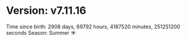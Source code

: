 # Version: v7.11.16
Time since birth: 2908 days, 69792 hours, 4187520 minutes, 251251200 seconds
Season: Summer ☀️
